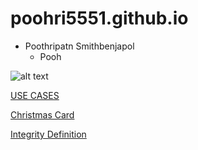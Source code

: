 # poohri5551.github.io

- Poothripatn Smithbenjapol
  - Pooh

![alt text](pic/IMG_4427.jpeg)

[USE CASES](usecases.md)

[Christmas Card](christmas.md)

[Integrity Definition](integrity.md)
